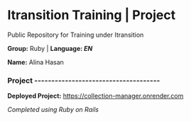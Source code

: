 # Itransition Training | Project
Public Repository for Training under Itransition 

 **Group:** Ruby | **Language: *EN***

 **Name:** Alina Hasan

### Project -------------------------------------

**Deployed Project:** https://collection-manager.onrender.com

*Completed using Ruby on Rails*
